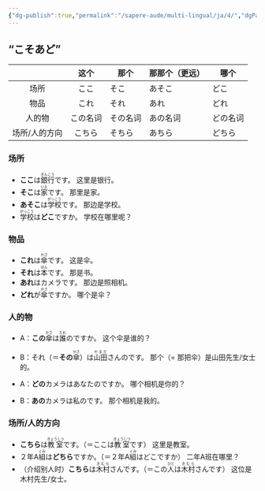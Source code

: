 ```yaml
---
{"dg-publish":true,"permalink":"/sapere-aude/multi-lingual/ja/4/","dgPassFrontmatter":true}
---
```


## “こそあど”

|         |  这个  | 那个   | 那那个（更远） | 哪个   |
| :-----: | :--: | ---- | ------- | ---- |
|   场所    |  ここ  | そこ   | あそこ     | どこ   |
|   物品    |  これ  | それ   | あれ      | どれ   |
|   人的物   | この名词 | その名词 | あの名词    | どの名词 |
| 场所/人的方向 | こちら  | そちら  | あちら     | どちら  |
### 场所

- **ここ**は<ruby>銀行<rt>ぎんこう</rt></ruby>です。  这里是银行。
- **そこ**は<ruby>家<rt>いえ</rt></ruby>です。  那里是家。  
- **あそこ**は<ruby>学校<rt>がっこう</rt></ruby>です。  那边是学校。
- <ruby>学校<rt>がっこう</rt></ruby>は**どこ**ですか。  学校在哪里呢？

### 物品

- **これ**は<ruby>傘<rt>かさ</rt></ruby>です。  这是伞。
- **それ**は<ruby>本<rt>ほん</rt></ruby>です。  那是书。
- **あれ**はカメラです。  那边是照相机。
- **どれ**が<ruby>傘<rt>かさ</rt></ruby>ですか。  哪个是伞？

### 人的物

- A：**この**<ruby>傘<rt>かさ</rt></ruby>は<ruby>誰<rt>だれ</rt></ruby>のですか。  这个伞是谁的？
- B：それ（＝**その**<ruby>傘<rt>かさ</rt></ruby>）は<ruby>山田<rt>やまだ</rt></ruby>さんのです。  那个（= 那把伞）是山田先生/女士的。


- A：**どの**カメラはあなたのですか。  哪个相机是你的？
- B：**あの**カメラは私のです。 那个相机是我的。

### 场所/人的方向

- **こちら**は<ruby>教室<rt>きょうしつ</rt></ruby>です。（＝ここは<ruby>教室<rt>きょうしつ</rt></ruby>です）  这里是教室。
- ２年A<ruby>組<rt>ぐみ</rt></ruby>は**どちら**ですか。（＝２年A<ruby>組<rt>ぐみ</rt></ruby>はどこですか）  二年A班在哪里？
- （介绍别人时）**こちら**は<ruby>木村<rt>きむら</rt></ruby>さんです。（＝この<ruby>人<rt>ひと</rt></ruby>は<ruby>木村<rt>きむら</rt></ruby>さんです）  这位是木村先生/女士。